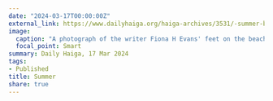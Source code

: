 ```yaml
---
date: "2024-03-17T00:00:00Z"
external_link: https://www.dailyhaiga.org/haiga-archives/3531/-summer-by-fiona-evans-australia
image:
  caption: "A photograph of the writer Fiona H Evans' feet on the beach with the ocean foaming towards them, inscribed with the haiku: summer romance / waves tickle / the sand."
  focal_point: Smart
summary: Daily Haiga, 17 Mar 2024
tags:
- Published
title: Summer
share: true
---
```

<!--

-->